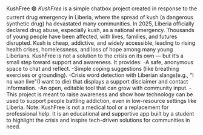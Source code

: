 KushFree 🟢
*KushFree* is a simple chatbox project created in response to the current drug emergency in Liberia, where the spread of kush (a dangerous synthetic drug) ha devastated many communities.
In 2025, Liberia officially declared drug abuse, especially kush, as a national emergency. Thousands of young people have been affected, with lives, families, and futures disrupted. Kush is cheap, addictive, and widely accessible, leading to rising health crises, homelessness, and loss of hope among many young Liberians.
KushFree is not a solution to the crisis on its own — but it’s a small step toward support and awareness. 
It provides:
-A safe, anonymous space to chat and reflect.
-Simple coping suggestions (like breathing exercises or grounding).
-Crisis word detection with Liberian slangs(e.g., “I na wan live"(I want to die) that displays a support disclaimer and contact information.
-An open, editable tool that can grow with community input.
-This project is meant to raise awareness and show how technology can be used to support people battling addiction, even in low-resource settings like Liberia.
Note: KushFree is not a medical tool or a replacement for professional help. It is an educational and supportive app built by a student to highlight the crisis and inspire tech-driven solutions for communities in need.